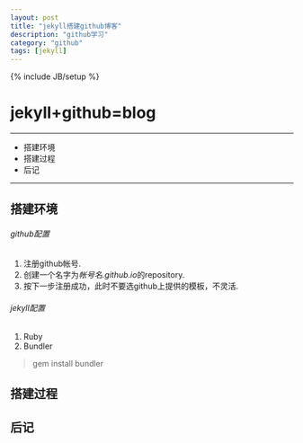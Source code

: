 ```yaml
---
layout: post
title: "jekyll搭建github博客"
description: "github学习"
category: "github"
tags: [jekyll]
---
```

{% include JB/setup %}
# jekyll+github=blog

------

* 搭建环境
* 搭建过程
* 后记

------

## 搭建环境

###### github配置
1. 注册github帐号.
2. 创建一个名字为*帐号名.github.io*的repository.
3. 按下一步注册成功，此时不要选github上提供的模板，不灵活.


###### jekyll配置
1. Ruby
2. Bundler
>gem install bundler

## 搭建过程




## 后记
